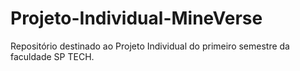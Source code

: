 # Projeto-Individual-MineVerse
Repositório destinado ao Projeto Individual do primeiro semestre da faculdade SP TECH.
